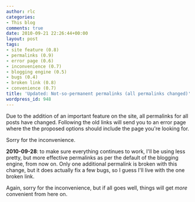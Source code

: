 ```yaml
---
author: rlc
categories:
- This blog
comments: true
date: 2010-09-21 22:26:44+00:00
layout: post
tags:
- site feature (0.8)
- permalinks (0.9)
- error page (0.6)
- inconvenience (0.7)
- blogging engine (0.5)
- bugs (0.4)
- broken link (0.8)
- convenience (0.7)
title: 'Updated: Not-so-permanent permalinks (all permalinks changed)'
wordpress_id: 948
---
```


Due to the addition of an important feature on the site, all permalinks for all posts have changed. Following the old links will send you to an error page where the the proposed options should include the page you're looking for.

Sorry for the inconvenience.

**2010-09-28**: to make sure everything continues to work, I'll be using less pretty, but more effective permalinks as per the default of the blogging engine, from now on. Only one additional permalink is broken with this change, but it does actually fix a few bugs, so I guess I'll live with the one broken link.

Again, sorry for the inconvenience, but if all goes well, things will get _more_ convenient from here on.